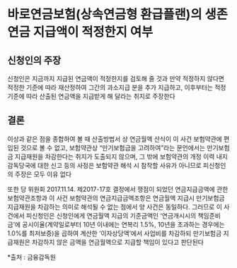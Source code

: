 # 바로연금보험(상속연금형 환급플랜)의 생존연금 지급액이 적정한지 여부

## 신청인의 주장

신청인은 지금까지 지급된 연금액이 적정한지를 검토해 줄 것과 만약 적정하지 않다면 적정한 기준에 따라 재산정하여 그간의 과소지급 분을 추가 지급하고, 이후부터는 적정 기준에 따라 산출된 연금액을 지급받게 해 달라는 취지로 주장한다

## 결론

이상과 같은 점을 종합하여 볼 때 산출방법서 상 연금월액 산식이 이 사건 보험약관에 편입된 것으로 볼 수 없고, 보험약관상 “만기보험금을 고려하여”라는 문언에서는 만기보험금 지급재원을 차감한다는 취지가 도출되지 않으며, 그 밖에 보험약관의 개정 이력 내지 감독당국에 대한 신고 등의 사정은 보험약관 해석 시 참작할 사유가 아니므로 피신청인의 주장은 모두 이유 없다

또한 당 위원회 2017.11.14. 제2017-17호 결정에서 쟁점이 되었던 연금지급금액에 관한 보험약관조항과 이 사건 보험약관의 연금지급금액조항은 연금월액 지급시 만기보험금 지급재원을 차감하는 의미로 해석될 수 없는 점에서 양 사건은 동일하다. 그러므로 이 사건에서 피신청인은 신청인에게 연금월액 지급의 기준금액인 ‘연금개시시의 책임준비금’에 공시이율(계약일로부터 10년 이내에는 연복리 1.5%, 10년을 초과하는 경우에는 1.0%를 최저보증)을 곱하여 계산한 ‘이자상당액’에서 사업비를 차감하되 만기보험금 지급재원은 차감하지 않은 금액을 연금월액으로 지급할 책임이 있다고 판단된다

*출처 : 금융감독원